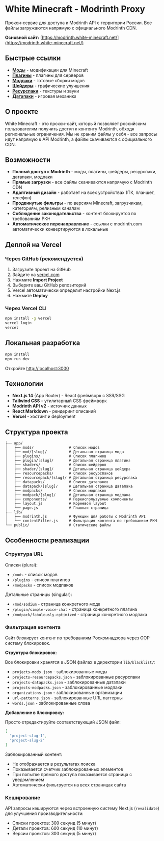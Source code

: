 # White Minecraft - Modrinth Proxy

Прокси-сервис для доступа к Modrinth API с территории России. Все файлы загружаются напрямую с официального Modrinth CDN.

**Основной сайт:** [https://modrinth.white-minecraft.net/](https://modrinth.white-minecraft.net/)

## Быстрые ссылки

- **[Моды](https://modrinth.white-minecraft.net/mods)** - модификации для Minecraft
- **[Плагины](https://modrinth.white-minecraft.net/plugins)** - плагины для серверов
- **[Модпаки](https://modrinth.white-minecraft.net/modpacks)** - готовые сборки модов
- **[Шейдеры](https://modrinth.white-minecraft.net/shaders)** - графические улучшения
- **[Ресурспаки](https://modrinth.white-minecraft.net/resourcepacks)** - текстуры и звуки
- **[Датапаки](https://modrinth.white-minecraft.net/datapacks)** - игровая механика

## О проекте

White Minecraft - это прокси-сайт, который позволяет российским пользователям получить доступ к контенту Modrinth, обходя региональные ограничения. Мы не храним файлы у себя - все запросы идут напрямую к API Modrinth, а файлы скачиваются с официального CDN.

## Возможности

- **Полный доступ к Modrinth** - моды, плагины, шейдеры, ресурспаки, датапаки, модпаки
- **Прямые загрузки** - все файлы скачиваются напрямую с Modrinth CDN
- **Адаптивный дизайн** - работает на всех устройствах (ПК, планшет, телефон)
- **Продвинутые фильтры** - по версиям Minecraft, загрузчикам, категориям, релизным каналам
- **Соблюдение законодательства** - контент блокируется по требованиям РКН
- **Автоматическое перенаправление** - ссылки с modrinth.com автоматически конвертируются в локальные

## Деплой на Vercel

### Через GitHub (рекомендуется)

1. Загрузите проект на GitHub
2. Зайдите на [vercel.com](https://vercel.com)
3. Нажмите **Import Project**
4. Выберите ваш GitHub репозиторий
5. Vercel автоматически определит настройки Next.js
6. Нажмите **Deploy**

### Через Vercel CLI

```bash
npm install -g vercel
vercel login
vercel
```

## Локальная разработка

```bash
npm install
npm run dev
```

Откройте [http://localhost:3000](http://localhost:3000)

## Технологии

- **Next.js 14** (App Router) - React фреймворк с SSR/SSG
- **Tailwind CSS** - утилитарный CSS фреймворк
- **Modrinth API v2** - источник данных
- **React Markdown** - рендеринг описаний
- **Vercel** - хостинг и deployment

## Структура проекта

```
├── app/
│   ├── mods/                # Список модов
│   ├── mod/[slug]/          # Детальная страница мода
│   ├── plugins/             # Список плагинов
│   ├── plugin/[slug]/       # Детальная страница плагина
│   ├── shaders/             # Список шейдеров
│   ├── shader/[slug]/       # Детальная страница шейдера
│   ├── resourcepacks/       # Список ресурспаков
│   ├── resourcepack/[slug]/ # Детальная страница ресурспака
│   ├── datapacks/           # Список датапаков
│   ├── datapack/[slug]/     # Детальная страница датапака
│   ├── modpacks/            # Список модпаков
│   ├── modpack/[slug]/      # Детальная страница модпака
│   ├── components/          # Переиспользуемые компоненты
│   ├── layout.js            # Корневой layout
│   └── page.js              # Главная страница
├── lib/
│   ├── modrinth.js          # Функции для работы с Modrinth API
│   └── contentFilter.js     # Фильтрация контента по требованиям РКН
└── public/                  # Статические файлы
```

## Особенности реализации

### Структура URL

Списки (plural):
- `/mods` - список модов
- `/plugins` - список плагинов
- `/modpacks` - список модпаков

Детальные страницы (singular):
- `/mod/sodium` - страница конкретного мода
- `/plugin/simple-voice-chat` - страница конкретного плагина
- `/modpack/fabulously-optimized` - страница конкретного модпака

### Фильтрация контента

Сайт блокирует контент по требованиям Роскомнадзора через OOP систему блокировок.

**Структура блокировок:**

Все блокировки хранятся в JSON файлах в директории `lib/blacklist/`:
- `projects-mods.json` - заблокированные моды
- `projects-resourcepacks.json` - заблокированные ресурспаки  
- `projects-datapacks.json` - заблокированные датапаки
- `projects-modpacks.json` - заблокированные модпаки
- `organizations.json` - заблокированные организации
- `url-patterns.json` - заблокированные URL паттерны
- `words.json` - заблокированные слова

**Добавление в блокировку:**

Просто отредактируйте соответствующий JSON файл:
```json
[
  "project-slug-1",
  "project-slug-2"
]
```

Заблокированный контент:
- Не отображается в результатах поиска
- Показывается счетчик заблокированных элементов
- При попытке прямого доступа показывается страница с уведомлением
- Автоматически фильтруется на всех страницах сайта

### Кеширование

API запросы кешируются через встроенную систему Next.js (`revalidate`) для улучшения производительности:
- Списки проектов: 300 секунд (5 минут)
- Детали проектов: 600 секунд (10 минут)
- Версии проектов: 300 секунд (5 минут)

